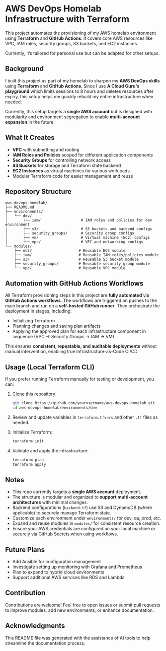 # AWS DevOps Homelab Infrastructure with Terraform

This project automates the provisioning of my AWS homelab environment using **Terraform** and **GitHub Actions**. It covers core AWS resources like VPC, IAM roles, security groups, S3 buckets, and EC2 instances.

Currently, it’s tailored for personal use but can be adapted for other setups.

## Background

I built this project as part of my homelab to sharpen my **AWS DevOps skills** using **Terraform** and **GitHub Actions**. Since I use **A Cloud Guru's playground** which limits sessions to 8 hours and deletes resources after expiry, this setup helps me quickly rebuild my entire infrastructure when needed.

Currently, this setup targets a **single AWS account** but is designed with modularity and environment segregation to enable **multi-account expansion** in the future.


## What It Creates

* **VPC** with subnetting and routing
* **IAM Roles and Policies** scoped for different application components
* **Security Groups** for controlling network access
* **S3 Buckets** for storage and Terraform state backend
* **EC2 Instances** as virtual machines for various workloads
* Modular Terraform code for easier management and reuse


## Repository Structure

```
aws-devops-homelab/
├── README.md
├── environments/
│   └── dev/
│       ├── iam/                  # IAM roles and policies for dev environment
│       ├── s3/                   # S3 buckets and backend configs
│       ├── security_groups/      # Security group configs
│       ├── vm/                   # Virtual machine (EC2) configs
│       └── vpc/                  # VPC and networking configs
└── modules/
    ├── ec2/                     # Reusable EC2 module
    ├── iam/                     # Reusable IAM roles/policies module
    ├── s3/                      # Reusable S3 bucket module
    ├── security_groups/         # Reusable security group module
    └── vpc/                     # Reusable VPC module
```


## Automation with GitHub Actions Workflows

All Terraform provisioning steps in this project are **fully automated** via **GitHub Actions workflows**. The workflows are triggered on pushes to the main branch and run on a **self-hosted GitHub runner**. They orchestrate the deployment in stages, including:

* Initializing Terraform
* Planning changes and saving plan artifacts
* Applying the approved plan for each infrastructure component in sequence (VPC → Security Groups → IAM → VM)

This ensures **consistent, repeatable, and auditable deployments** without manual intervention, enabling true Infrastructure-as-Code CI/CD.


## Usage (Local Terraform CLI)

If you prefer running Terraform manually for testing or development, you can:

1. Clone this repository:

   ```bash
   git clone https://github.com/yourusername/aws-devops-homelab.git
   cd aws-devops-homelab/environments/dev
   ```

2. Review and update variables in `terraform.tfvars` and other `.tf` files as needed.

3. Initialize Terraform:

   ```bash
   terraform init
   ```

4. Validate and apply the infrastructure:

   ```bash
   terraform plan
   terraform apply
   ```


## Notes

* This repo currently targets a **single AWS account** deployment.
* The structure is modular and organized to **support multi-account architectures** with minimal changes.
* Backend configurations (`backend.tf`) use S3 and DynamoDB (where applicable) to securely manage Terraform state.
* Customize each environment under `environments/` for dev, qa, prod, etc.
* Expand and reuse modules in `modules/` for consistent resource creation.
* Ensure your AWS credentials are configured on your local machine or securely via GitHub Secrets when using workflows.

## Future Plans

- Add Ansible for configuration management
- Investigate setting up monitoring with Grafana and Prometheus 
- Plan to expand to hybrid cloud environments  
- Support additional AWS services like RDS and Lambda

## Contribution

Contributions are welcome! Feel free to open issues or submit pull requests to improve modules, add new environments, or enhance documentation.

## Acknowledgments
This README file was generated with the assistance of AI tools to help streamline the documentation process.
